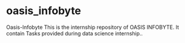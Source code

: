 # oasis_infobyte
Oasis-Infobyte This is the internship repository of OASIS INFOBYTE. It contain Tasks provided during data science internship..
